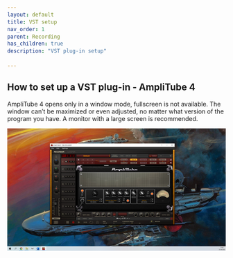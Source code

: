```yaml
---
layout: default
title: VST setup
nav_order: 1
parent: Recording
has_children: true
description: "VST plug-in setup"

---
```


## **How to set up a VST plug-in - AmpliTube 4**

AmpliTube 4 opens only in a window mode, fullscreen is not available. The window can’t be maximized or even adjusted, no matter what version of the program you have. A monitor with a large screen is recommended.

[![AmpliTube4 - getting started](../../../assets/images/a4_01_welcome.png)](../../../assets/images/a4_01_welcome.jpg)
